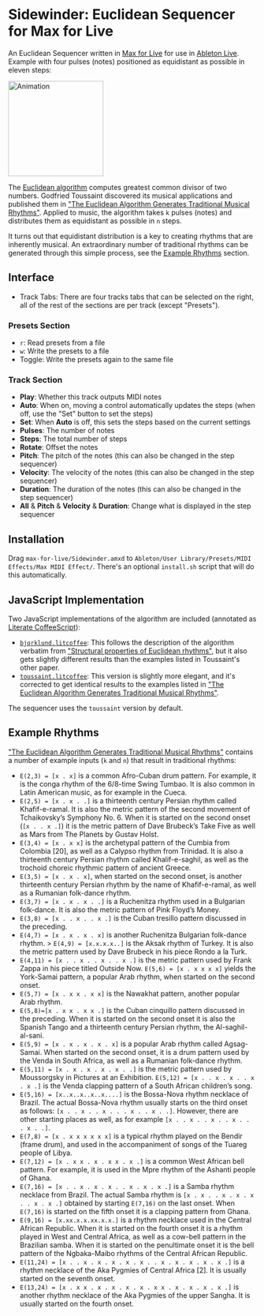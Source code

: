 # Sidewinder: Euclidean Sequencer for Max for Live

An Euclidean Sequencer written in [Max for Live](https://www.ableton.com/en/live/max-for-live/) for use in [Ableton Live](https://www.ableton.com/en/live/). Example with four pulses (notes) positioned as equidistant as possible in eleven steps:

<img src="source/assets/euclidean_sequencer.png" alt="Animation" height="193">

The [Euclidean algorithm](https://en.wikipedia.org/wiki/Euclidean_algorithm) computes greatest common divisor of two numbers. Godfried Toussaint discovered its musical applications and published them in ["The Euclidean Algorithm Generates Traditional Musical Rhythms"](http://cgm.cs.mcgill.ca/~godfried/publications/banff.pdf). Applied to music, the algorithm takes `k` pulses (notes) and distributes them as equidistant as possible in `n` steps.

It turns out that equidistant distribution is a key to creating rhythms that are inherently musical. An extraordinary number of traditional rhythms can be generated through this simple process, see the [Example Rhythms](#example-rhythms) section.

## Interface

- Track Tabs: There are four tracks tabs that can be selected on the right, all of the rest of the sections are per track (except "Presets").

### Presets Section

- `r`: Read presets from a file
- `w`: Write the presets to a file
- Toggle: Write the presets again to the same file

### Track Section

- **Play**: Whether this track outputs MIDI notes
- **Auto**: When on, moving a control automatically updates the steps (when off, use the "Set" button to set the steps)
- **Set**: When **Auto** is off, this sets the steps based on the current settings
- **Pulses**: The number of notes
- **Steps**: The total number of steps
- **Rotate**: Offset the notes
- **Pitch**: The pitch of the notes (this can also be changed in the step sequencer)
- **Velocity**: The velocity of the notes (this can also be changed in the step sequencer)
- **Duration**: The duration of the notes (this can also be changed in the step sequencer)
- **All** & **Pitch** & **Velocity** & **Duration**: Change what is displayed in the step sequencer

## Installation

Drag `max-for-live/Sidewinder.amxd` to `Ableton/User Library/Presets/MIDI Effects/Max MIDI Effect/`. There's an optional `install.sh` script that will do this automatically.

## JavaScript Implementation

Two JavaScript implementations of the algorithm are included (annotated as [Literate CoffeeScript](http://coffeescript.org/#literate)):

* [`bjorklund.litcoffee`](source/src/coffee/bjorklund.litcoffee): This follows the description of the algorithm verbatim from ["Structural properties of Euclidean rhythms"](http://student.ulb.ac.be/~ptaslaki/publications/structuralProperties.pdf), but it also gets slightly different results than the examples listed in Toussaint's other paper.
* [`toussaint.litcoffee`](source/src/coffee/toussaint.litcoffee): This version is slightly more elegant, and it's corrected to get identical results to the examples listed in ["The Euclidean Algorithm Generates Traditional Musical Rhythms"](http://cgm.cs.mcgill.ca/~godfried/publications/banff.pdf).

The sequencer uses the `toussaint` version by default.

## Example Rhythms

["The Euclidean Algorithm Generates Traditional Musical Rhythms"](http://cgm.cs.mcgill.ca/~godfried/publications/banff.pdf) contains a number of example inputs (`k` and `n`) that result in traditional rhythms:

* `E(2,3) = [x . x]` is a common Afro-Cuban drum pattern. For example, it is the conga rhythm of the 6/8-time Swing Tumbao. It is also common in Latin American music, as for example in the Cueca.
* `E(2,5) = [x . x . .]` is a thirteenth century Persian rhythm called Khafif-e-ramal. It is also the metric pattern of the second movement of Tchaikovsky’s Symphony No. 6. When it is started on the second onset (`[x . . x .]`) it is the metric pattern of Dave Brubeck’s Take Five as well as Mars from The Planets by Gustav Holst.
* `E(3,4) = [x . x x]` is the archetypal pattern of the Cumbia from Colombia [20], as well as a Calypso rhythm from Trinidad. It is also a thirteenth century Persian rhythm called Khalif-e-saghil, as well as the trochoid choreic rhythmic pattern of ancient Greece.
* `E(3,5) = [x . x . x]`, when started on the second onset, is another thirteenth century Persian rhythm by the name of Khafif-e-ramal, as well as a Rumanian folk-dance rhythm.
* `E(3,7) = [x . x . x . .]` is a Ruchenitza rhythm used in a Bulgarian folk-dance. It is also the metric pattern of Pink Floyd’s Money.
* `E(3,8) = [x . . x . . x .]` is the Cuban tresillo pattern discussed in the preceding.
* `E(4,7) = [x . x . x . x]` is another Ruchenitza Bulgarian folk-dance rhythm. > `E(4,9) = [x.x.x.x..]` is the Aksak rhythm of Turkey. It is also the metric pattern used by Dave Brubeck in his piece Rondo a la Turk.
* `E(4,11) = [x . . x . . x . . x .]` is the metric pattern used by Frank Zappa in his piece titled Outside Now. `E(5,6) = [x . x x x x]` yields the York-Samai pattern, a popular Arab rhythm, when started on the second onset.
* `E(5,7) = [x . x x . x x]` is the Nawakhat pattern, another popular Arab rhythm.
* `E(5,8)=[x . x x . x x .]` is the Cuban cinquillo pattern discussed in the preceding. When it is started on the second onset it is also the Spanish Tango and a thirteenth century Persian rhythm, the Al-saghil- al-sani.
* `E(5,9) = [x . x . x . x . x]` is a popular Arab rhythm called Agsag-Samai. When started on the second onset, it is a drum pattern used by the Venda in South Africa, as well as a Rumanian folk-dance rhythm.
* `E(5,11) = [x . x . x . x . x . .]` is the metric pattern used by Moussorgsky in Pictures at an Exhibition. `E(5,12) = [x . . x . x . . x . x .]` is the Venda clapping pattern of a South African children’s song.
* `E(5,16) = [x..x..x..x..x....]` is the Bossa-Nova rhythm necklace of Brazil. The actual Bossa-Nova rhythm usually starts on the third onset as follows: `[x . . x . . x . . . x . . x . .]`. However, there are other starting places as well, as for example `[x . . x . . x . . x . . . x . .]`.
* `E(7,8) = [x . x x x x x x]` is a typical rhythm played on the Bendir (frame drum), and used in the accompaniment of songs of the Tuareg people of Libya.
* `E(7,12) = [x . x x . x . x x . x .]` is a common West African bell pattern. For example, it is used in the Mpre rhythm of the Ashanti people of Ghana.
* `E(7,16) = [x . . x . x . x . . x . x . x .]` is a Samba rhythm necklace from Brazil. The actual Samba rhythm is `[x . x . . x . x . x . . x . x .]` obtained by starting `E(7,16)` on the last onset. When `E(7,16)` is started on the fifth onset it is a clapping pattern from Ghana.
* `E(9,16) = [x.xx.x.x.xx.x.x.]` is a rhythm necklace used in the Central African Republic. When it is started on the fourth onset it is a rhythm played in West and Central Africa, as well as a cow-bell pattern in the Brazilian samba. When it is started on the penultimate onset it is the bell pattern of the Ngbaka-Maibo rhythms of the Central African Republic.
* `E(11,24) = [x . . x . x . x . x . x . . x . x . x . x . x .]` is a rhythm necklace of the Aka Pygmies of Central Africa [2]. It is usually started on the seventh onset.
* `E(13,24) = [x . x x . x . x . x . x . x x . x . x . x . x .]` is another rhythm necklace of the Aka Pygmies of the upper Sangha. It is usually started on the fourth onset.
